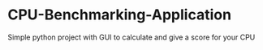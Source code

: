 # CPU-Benchmarking-Application
Simple python project with GUI to calculate and give a score for your CPU
